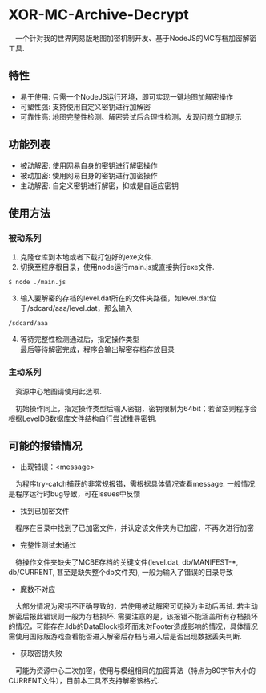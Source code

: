 # XOR-MC-Archive-Decrypt
&emsp;一个针对我的世界网易版地图加密机制开发、基于NodeJS的MC存档加密解密工具.

## 特性
+ 易于使用: 只需一个NodeJS运行环境，即可实现一键地图加解密操作
+ 可塑性强: 支持使用自定义密钥进行加解密
+ 可靠性高: 地图完整性检测、解密尝试后合理性检测，发现问题立即提示

## 功能列表
- 被动解密: 使用网易自身的密钥进行解密操作
- 被动加密: 使用网易自身的密钥进行加密操作
- 主动解密: 自定义密钥进行解密，抑或是自适应密钥

## 使用方法
### 被动系列
1. 克隆仓库到本地或者下载打包好的exe文件.
2. 切换至程序根目录，使用node运行main.js或直接执行exe文件.

```
$ node ./main.js
```

3. 输入要解密的存档的level.dat所在的文件夹路径，如level.dat位于/sdcard/aaa/level.dat，那么输入

```
/sdcard/aaa
```

4. 等待完整性检测通过后，指定操作类型  
最后等待解密完成，程序会输出解密存档存放目录
### 主动系列
&emsp;资源中心地图请使用此选项.

&emsp;初始操作同上，指定操作类型后输入密钥，密钥限制为64bit；若留空则程序会根据LevelDB数据库文件结构自行尝试推导密钥.

## 可能的报错情况
- 出现错误：&lt;message&gt;

&emsp;为程序try-catch捕获的非常规报错，需根据具体情况查看message. 一般情况是程序运行时bug导致，可在issues中反馈

- 找到已加密文件

&emsp;程序在目录中找到了已加密文件，并认定该文件夹为已加密，不再次进行加密

- 完整性测试未通过

&emsp;待操作文件夹缺失了MCBE存档的关键文件(level.dat, db/MANIFEST-*, db/CURRENT, 甚至是缺失整个db文件夹), 一般为输入了错误的目录导致
- 魔数不对应

&emsp;大部分情况为密钥不正确导致的，若使用被动解密可切换为主动后再试. 若主动解密后报此错误则一般为存档损坏. 需要注意的是，该报错不能涵盖所有存档损坏的情况，可能存在.ldb的DataBlock损坏而未对Footer造成影响的情况，具体情况需使用国际版游戏查看能否进入解密后存档与进入后是否出现数据丢失判断.

- 获取密钥失败

&emsp;可能为资源中心二次加密，使用与模组相同的加密算法（特点为80字节大小的CURRENT文件），目前本工具不支持解密该格式.
